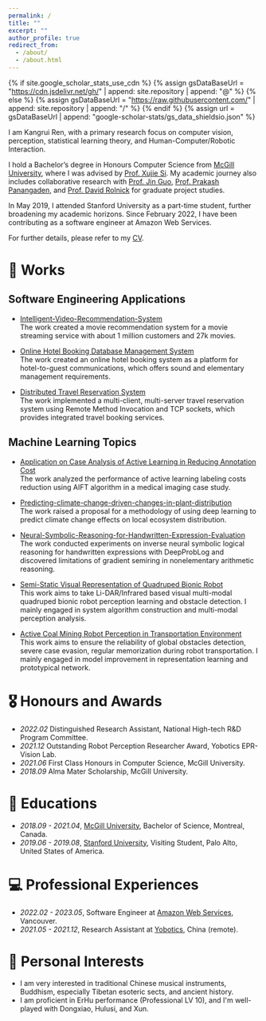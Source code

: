 ```yaml
---
permalink: /
title: ""
excerpt: ""
author_profile: true
redirect_from: 
  - /about/
  - /about.html
---
```


{% if site.google_scholar_stats_use_cdn %}
{% assign gsDataBaseUrl = "https://cdn.jsdelivr.net/gh/" | append: site.repository | append: "@" %}
{% else %}
{% assign gsDataBaseUrl = "https://raw.githubusercontent.com/" | append: site.repository | append: "/" %}
{% endif %}
{% assign url = gsDataBaseUrl | append: "google-scholar-stats/gs_data_shieldsio.json" %}

<span class='anchor' id='about-me'></span>
I am Kangrui Ren, with a primary research focus on computer vision, perception, statistical learning theory, and Human-Computer/Robotic Interaction.

I hold a Bachelor’s degree in Honours Computer Science from [McGill University](https://www.mcgill.ca), where I was advised by [Prof. Xujie Si](https://www.cs.mcgill.ca/~xsi). My academic journey also includes collaborative research with [Prof. Jin Guo](https://www.cs.mcgill.ca/~jguo/lab.html), [Prof. Prakash Panangaden](https://www.cs.mcgill.ca/~prakash/), and [Prof. David Rolnick](https://davidrolnick.com/) for graduate project studies. 

In May 2019, I attended Stanford University as a part-time student, further broadening my academic horizons. Since February 2022, I have been contributing as a software engineer at Amazon Web Services.

For further details, please refer to my [CV](https://drive.google.com/file/d/1Yj9RRB_Qn2-HFUhxPJOotCS6eTI0KN7D/view?usp=sharing).


# 📝 Works
## Software Engineering Applications
- [Intelligent-Video-Recommendation-System](https://github.com/KangruiRen0102/Intelligent-Video-Recommendation-System)  
  The work created a movie recommendation system for a movie streaming service with about 1 million customers and 27k movies.
  
- [Online Hotel Booking Database Management System](https://drive.google.com/drive/folders/1cPud3bsF08WWvg0gXF1v9bIzB_zDEk_A?usp=sharing)  
  The work created an online hotel booking system as a platform for hotel-to-guest communications, which offers sound and elementary management requirements.
  
- [Distributed Travel Reservation System](https://drive.google.com/drive/folders/11CwL1YIGfixglh8W0nFGtC3q5_1DmH9z?usp=sharing)  
  The work implemented a multi-client, multi-server travel reservation system using Remote Method Invocation and TCP sockets, which provides integrated travel booking services.

## Machine Learning Topics
- [Application on Case Analysis of Active Learning in Reducing Annotation Cost](https://drive.google.com/file/d/1z2UEpMi762UmMe-_OXGbVc3r4qeD-2Q-/view?usp=sharing)  
  The work analyzed the performance of active learning labeling costs reduction using AIFT algorithm in a medical imaging case study.

- [Predicting-climate-change-driven-changes-in-plant-distribution](https://drive.google.com/file/d/1epxWRMVJHSaiT6j6yeoh8Zhmpd8TRDs2/view?usp=sharing)  
  The work raised a proposal for a methodology of using deep learning to predict climate change effects on local ecosystem distribution.

- [Neural-Symbolic-Reasoning-for-Handwritten-Expression-Evaluation](https://github.com/KangruiRen0102/Neural-Symbolic-Reasoning-for-Handwritten-Expression-Evaluation)   
  The work conducted experiments on inverse neural symbolic logical reasoning for handwritten expressions with DeepProbLog and discovered limitations of gradient semiring in nonelementary arithmetic reasoning.
  
- [Semi-Static Visual Representation of Quadruped Bionic Robot](https://www.yobotics.cn/)  
  This work aims to take Li-DAR/Infrared based visual multi-modal quadruped bionic robot perception learning and obstacle detection.
  I mainly engaged in system algorithm construction and multi-modal perception analysis.
  
- [Active Coal Mining Robot Perception in Transportation Environment](https://www.yobotics.cn/)  
  This work aims to ensure the reliability of global obstacles detection, severe case evasion, regular memorization during robot transportation.
  I mainly engaged in model improvement in representation learning and prototypical network.

# 🎖 Honours and Awards
- *2022.02* Distinguished Research Assistant, National High-tech R&D Program Committee.
- *2021.12* Outstanding Robot Perception Researcher Award, Yobotics EPR-Vision Lab.
- *2021.06* First Class Honours in Computer Science, McGill University.
- *2018.09* Alma Mater Scholarship, McGill University.

# 📖 Educations
- *2018.09 - 2021.04*, [McGill University](https://www.mcgill.ca/), Bachelor of Science, Montreal, Canada.
- *2019.06 - 2019.08*, [Stanford University](https://www.stanford.edu/), Visiting Student, Palo Alto, United States of America.

# 💻 Professional Experiences
- *2022.02 - 2023.05*, Software Engineer at [Amazon Web Services](https://aws.amazon.com/), Vancouver.
- *2021.05 - 2021.12*, Research Assistant at [Yobotics](https://www.yobotics.cn/), China (remote).

# 💬 Personal Interests
- I am very interested in traditional Chinese musical instruments, Buddhism, especially Tibetan esoteric sects, and ancient history.
- I am proficient in ErHu performance (Professional LV 10), and I'm well-played with Dongxiao, Hulusi, and Xun.



